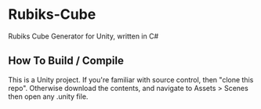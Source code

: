 # Rubiks-Cube
Rubiks Cube Generator for Unity, written in C#

## How To Build / Compile
This is a Unity project. If you're familiar with source control, then "clone this repo". Otherwise download the contents, and navigate to Assets > Scenes then open any .unity file.
